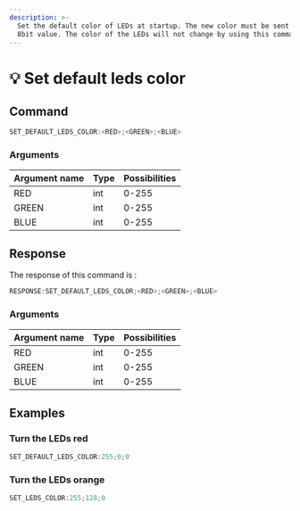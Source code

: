```yaml
---
description: >-
  Set the default color of LEDs at startup. The new color must be sent as an RGB
  8bit value. The color of the LEDs will not change by using this command.
---
```


# 💡 Set default leds color

## Command

```javascript
SET_DEFAULT_LEDS_COLOR:<RED>;<GREEN>;<BLUE>
```

### Arguments

| Argument name | Type | Possibilities |
| ------------- | ---- | ------------- |
| RED           | int  | 0-255         |
| GREEN         | int  | 0-255         |
| BLUE          | int  | 0-255         |

## Response

The response of this command is :

```javascript
RESPONSE:SET_DEFAULT_LEDS_COLOR;<RED>;<GREEN>;<BLUE>
```

### Arguments

| Argument name | Type | Possibilities |
| ------------- | ---- | ------------- |
| RED           | int  | 0-255         |
| GREEN         | int  | 0-255         |
| BLUE          | int  | 0-255         |

## Examples

### Turn the LEDs red

```javascript
SET_DEFAULT_LEDS_COLOR:255;0;0
```

### Turn the LEDs orange

```javascript
SET_LEDS_COLOR:255;128;0
```
